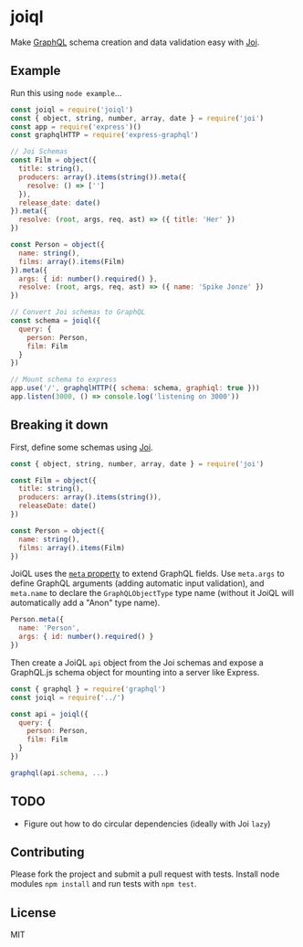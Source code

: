 # joiql

Make [GraphQL](http://graphql.org/) schema creation and data validation easy with [Joi](https://github.com/hapijs/joi).

## Example

Run this using `node example`...

````javascript
const joiql = require('joiql')
const { object, string, number, array, date } = require('joi')
const app = require('express')()
const graphqlHTTP = require('express-graphql')

// Joi Schemas
const Film = object({
  title: string(),
  producers: array().items(string()).meta({
    resolve: () => ['']
  }),
  release_date: date()
}).meta({
  resolve: (root, args, req, ast) => ({ title: 'Her' })
})

const Person = object({
  name: string(),
  films: array().items(Film)
}).meta({
  args: { id: number().required() },
  resolve: (root, args, req, ast) => ({ name: 'Spike Jonze' })
})

// Convert Joi schemas to GraphQL
const schema = joiql({
  query: {
    person: Person,
    film: Film
  }
})

// Mount schema to express
app.use('/', graphqlHTTP({ schema: schema, graphiql: true }))
app.listen(3000, () => console.log('listening on 3000'))
````

## Breaking it down

First, define some schemas using [Joi](https://github.com/hapijs/joi).

````javascript
const { object, string, number, array, date } = require('joi')

const Film = object({
  title: string(),
  producers: array().items(string()),
  releaseDate: date()
})

const Person = object({
  name: string(),
  films: array().items(Film)
})
````

JoiQL uses the [`meta` property](https://github.com/hapijs/joi/blob/v9.0.4/API.md#anymetameta) to extend GraphQL fields. Use `meta.args` to define GraphQL arguments (adding automatic
input validation), and `meta.name` to declare the `GraphQLObjectType` type name (without it JoiQL will automatically
add a "Anon<UID>" type name).

````javascript
Person.meta({
  name: 'Person',
  args: { id: number().required() }
})
````

Then create a JoiQL `api` object from the Joi schemas and expose a GraphQL.js schema object for mounting into a server like Express.

````javascript
const { graphql } = require('graphql')
const joiql = require('../')

const api = joiql({
  query: {
    person: Person,
    film: Film
  }
})

graphql(api.schema, ...)
````

## TODO

* Figure out how to do circular dependencies (ideally with Joi `lazy`)

## Contributing

Please fork the project and submit a pull request with tests. Install node modules `npm install` and run tests with `npm test`.

## License

MIT
